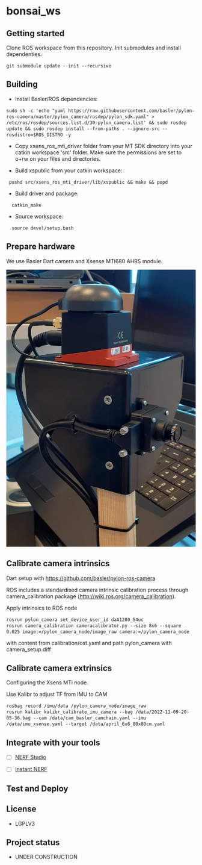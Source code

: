 # bonsai_ws



## Getting started

Clone ROS workspace from this repository. Init submodules and install dependenties.
```
git submodule update --init --recursive

```


## Building

  - Install Basler/ROS dependencies:
```
sudo sh -c 'echo "yaml https://raw.githubusercontent.com/basler/pylon-ros-camera/master/pylon_camera/rosdep/pylon_sdk.yaml" > /etc/ros/rosdep/sources.list.d/30-pylon_camera.list' && sudo rosdep update && sudo rosdep install --from-paths . --ignore-src --rosdistro=$ROS_DISTRO -y
```

  - Copy xsens_ros_mti_driver folder from your MT SDK directory into your catkin workspace 'src' folder.
        Make sure the permissions are set to o+rw on your files and directories.

  - Build xspublic from your catkin workspace:
```
 pushd src/xsens_ros_mti_driver/lib/xspublic && make && popd
```
  - Build driver and package:
```
  catkin_make
```
  - Source workspace:
```
  source devel/setup.bash
```

## Prepare hardware

We use Basler Dart camera and Xsense MTi680 AHRS module.

![NERF camera](docs/ahrs_cam.png "NERF camera")

## Calibrate camera intrinsics

Dart setup with https://github.com/basler/pylon-ros-camera

ROS includes a standardised camera intrinsic calibration process through camera_calibration package (http://wiki.ros.org/camera_calibration).

Apply intrinsics to ROS node
```
rosrun pylon_camera set_device_user_id daA1280_54uc
rosrun camera_calibration cameracalibrator.py --size 8x6 --square 0.025 image:=/pylon_camera_node/image_raw camera:=/pylon_camera_node
```
with content from calibration/ost.yaml and path pylon_camera with camera_setup.diff

## Calibrate camera extrinsics
Configuring the Xsens MTi node.

Use Kalibr to adjust TF from IMU to CAM
```
rosbag record /imu/data /pylon_camera_node/image_raw
rosrun kalibr kalibr_calibrate_imu_camera --bag /data/2022-11-09-20-05-36.bag --cam /data/cam_basler_camchain.yaml --imu /data/imu_xsense.yaml --target /data/april_6x6_80x80cm.yaml
```


## Integrate with your tools

- [ ] [NERF Studio](https://docs.nerf.studio/en/latest/index.html)

- [ ] [Instant NERF](https://github.com/NVlabs/instant-ngp)


## Test and Deploy


## License
 - LGPLV3

## Project status
 - UNDER CONSTRUCTION
